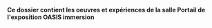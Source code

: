 **Ce dossier contient les oeuvres et expériences de la salle Portail de l'exposition OASIS immersion**
